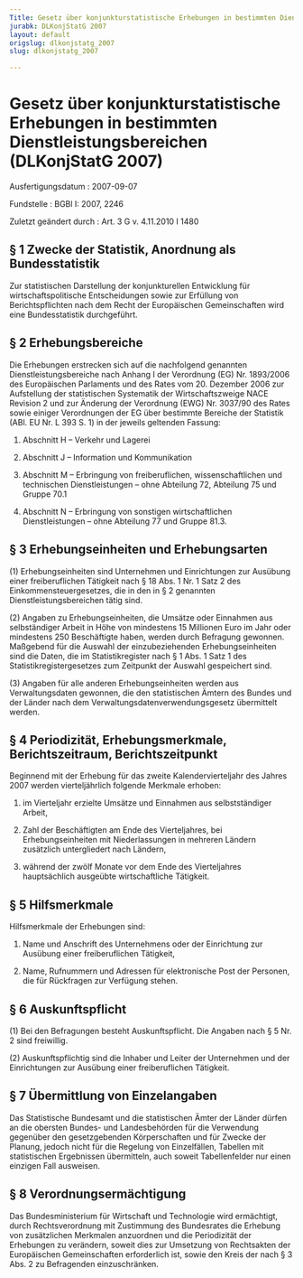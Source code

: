 ```yaml
---
Title: Gesetz über konjunkturstatistische Erhebungen in bestimmten Dienstleistungsbereichen
jurabk: DLKonjStatG 2007
layout: default
origslug: dlkonjstatg_2007
slug: dlkonjstatg_2007

---
```


# Gesetz über konjunkturstatistische Erhebungen in bestimmten Dienstleistungsbereichen (DLKonjStatG 2007)

Ausfertigungsdatum
:   2007-09-07

Fundstelle
:   BGBl I: 2007, 2246

Zuletzt geändert durch
:   Art. 3 G v. 4.11.2010 I 1480

## § 1 Zwecke der Statistik, Anordnung als Bundesstatistik

Zur statistischen Darstellung der konjunkturellen Entwicklung für
wirtschaftspolitische Entscheidungen sowie zur Erfüllung von
Berichtspflichten nach dem Recht der Europäischen Gemeinschaften wird
eine Bundesstatistik durchgeführt.

## § 2 Erhebungsbereiche

Die Erhebungen erstrecken sich auf die nachfolgend genannten
Dienstleistungsbereiche nach Anhang I der Verordnung (EG) Nr.
1893/2006 des Europäischen Parlaments und des Rates vom 20. Dezember
2006 zur Aufstellung der statistischen Systematik der
Wirtschaftszweige NACE Revision 2 und zur Änderung der Verordnung
(EWG) Nr. 3037/90 des Rates sowie einiger Verordnungen der EG über
bestimmte Bereiche der Statistik (ABl. EU Nr. L 393 S. 1) in der
jeweils geltenden Fassung:

1.  Abschnitt H – Verkehr und Lagerei


2.  Abschnitt J – Information und Kommunikation


3.  Abschnitt M – Erbringung von freiberuflichen, wissenschaftlichen und
    technischen Dienstleistungen – ohne Abteilung 72, Abteilung 75 und
    Gruppe 70.1


4.  Abschnitt N – Erbringung von sonstigen wirtschaftlichen
    Dienstleistungen – ohne Abteilung 77 und Gruppe 81.3.

## § 3 Erhebungseinheiten und Erhebungsarten

(1) Erhebungseinheiten sind Unternehmen und Einrichtungen zur Ausübung
einer freiberuflichen Tätigkeit nach § 18 Abs. 1 Nr. 1 Satz 2 des
Einkommensteuergesetzes, die in den in § 2 genannten
Dienstleistungsbereichen tätig sind.

(2) Angaben zu Erhebungseinheiten, die Umsätze oder Einnahmen aus
selbständiger Arbeit in Höhe von mindestens 15 Millionen Euro im Jahr
oder mindestens 250 Beschäftigte haben, werden durch Befragung
gewonnen. Maßgebend für die Auswahl der einzubeziehenden
Erhebungseinheiten sind die Daten, die im Statistikregister nach § 1
Abs. 1 Satz 1 des Statistikregistergesetzes zum Zeitpunkt der Auswahl
gespeichert sind.

(3) Angaben für alle anderen Erhebungseinheiten werden aus
Verwaltungsdaten gewonnen, die den statistischen Ämtern des Bundes und
der Länder nach dem Verwaltungsdatenverwendungsgesetz übermittelt
werden.

## § 4 Periodizität, Erhebungsmerkmale, Berichtszeitraum, Berichtszeitpunkt

Beginnend mit der Erhebung für das zweite Kalendervierteljahr des
Jahres 2007 werden vierteljährlich folgende Merkmale erhoben:

1.  im Vierteljahr erzielte Umsätze und Einnahmen aus selbstständiger
    Arbeit,


2.  Zahl der Beschäftigten am Ende des Vierteljahres, bei
    Erhebungseinheiten mit Niederlassungen in mehreren Ländern zusätzlich
    untergliedert nach Ländern,


3.  während der zwölf Monate vor dem Ende des Vierteljahres hauptsächlich
    ausgeübte wirtschaftliche Tätigkeit.

## § 5 Hilfsmerkmale

Hilfsmerkmale der Erhebungen sind:

1.  Name und Anschrift des Unternehmens oder der Einrichtung zur Ausübung
    einer freiberuflichen Tätigkeit,


2.  Name, Rufnummern und Adressen für elektronische Post der Personen, die
    für Rückfragen zur Verfügung stehen.

## § 6 Auskunftspflicht

(1) Bei den Befragungen besteht Auskunftspflicht. Die Angaben nach § 5
Nr. 2 sind freiwillig.

(2) Auskunftspflichtig sind die Inhaber und Leiter der Unternehmen und
der Einrichtungen zur Ausübung einer freiberuflichen Tätigkeit.

## § 7 Übermittlung von Einzelangaben

Das Statistische Bundesamt und die statistischen Ämter der Länder
dürfen an die obersten Bundes- und Landesbehörden für die Verwendung
gegenüber den gesetzgebenden Körperschaften und für Zwecke der
Planung, jedoch nicht für die Regelung von Einzelfällen, Tabellen mit
statistischen Ergebnissen übermitteln, auch soweit Tabellenfelder nur
einen einzigen Fall ausweisen.

## § 8 Verordnungsermächtigung

Das Bundesministerium für Wirtschaft und Technologie wird ermächtigt,
durch Rechtsverordnung mit Zustimmung des Bundesrates die Erhebung von
zusätzlichen Merkmalen anzuordnen und die Periodizität der Erhebungen
zu verändern, soweit dies zur Umsetzung von Rechtsakten der
Europäischen Gemeinschaften erforderlich ist, sowie den Kreis der nach
§ 3 Abs. 2 zu Befragenden einzuschränken.

